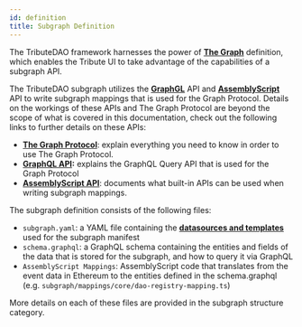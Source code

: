 ```yaml
---
id: definition
title: Subgraph Definition
---
```


The TributeDAO framework harnesses the power of **[The Graph](https://thegraph.com)** definition, which enables the Tribute UI to take advantage of the capabilities of a subgraph API.

The TributeDAO subgraph utilizes the **[GraphGL](https://graphql.org/)** API and **[AssemblyScript](https://www.assemblyscript.org/)** API to write subgraph mappings that is used for the Graph Protocol. Details on the workings of these APIs and The Graph Protocol are beyond the scope of what is covered in this documentation, check out the following links to further details on these APIs:

- **[The Graph Protocol](https://thegraph.com/docs/introduction#what-the-graph-is)**: explain everything you need to know in order to use The Graph Protocol.
- **[GraphQL API](https://thegraph.com/docs/graphql-api):** explains the GraphQL Query API that is used for the Graph Protocol
- **[AssemblyScript API](https://thegraph.com/docs/assemblyscript-api)**: documents what built-in APIs can be used when writing subgraph mappings.

The subgraph definition consists of the following files:

- `subgraph.yaml`: a YAML file containing the **[datasources and templates](https://thegraph.com/docs/define-a-subgraph#data-source-for-the-main-contract)** used for the subgraph manifest
- `schema.graphql`: a GraphQL schema containing the entities and fields of the data that is stored for the subgraph, and how to query it via GraphQL
- `AssemblyScript Mappings`: AssemblyScript code that translates from the event data in Ethereum to the entities defined in the schema.graphql (e.g. `subgraph/mappings/core/dao-registry-mapping.ts`)

More details on each of these files are provided in the subgraph structure category.
